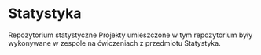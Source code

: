 # Statystyka
Repozytorium statystyczne
Projekty umieszczone w tym repozytorium były wykonywane w zespole na ćwiczeniach z przedmiotu Statystyka.
